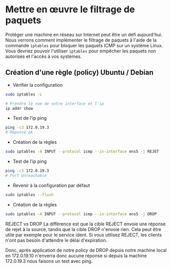 # Mettre en œuvre le filtrage de paquets
Protéger une machine en réseau sur Internet peut être un défi aujourd'hui.
Nous verrons comment implémenter le filtrage de paquets à l'aide de la commande `iptables` pour bloquer les paquets ICMP sur un système Linux.
Vous devriez pouvoir l'utiliser `iptables` pour empêcher les paquets non autorisés et l'accès à vos systèmes.


## Création d'une règle (policy) Ubuntu / Debian
- Vérifier la configuration

```bash
sudo iptables -L
```

```bash
# Prendre le nom de votre interface et l'ip
ip addr show
```

- Test de l'ip ping

```bash
ping -c3 172.0.19.3
# Reponse ok
```

- Création de la règles

```bash
sudo iptables -A INPUT --protocol icmp --in-interface ens5 -j REJET
```

- Test de l'ip ping

```bash
ping -c3 172.0.19.3
# Port Unreachable
```

- Revenir à la configuration par défaut

```bash
sudo iptables --flush
```

- Création de la règles

```bash
sudo iptables -A INPUT --protocol icmp --in-interface ens5 -j DROP
```

REJECT vs DROP
La différence est que la cible REJECT envoie une réponse de rejet à la source, tandis que la cible DROP n'envoie rien.
Cela peut être utile par exemple pour le service ident.
Si vous utilisez REJECT, les clients n'ont pas besoin d'attendre le délai d'expiration.

Donc, après application de notre policy de DROP depuis notre machine local en 172.0.19.10 n'enverra donc aucune réponse si depuis la machine 172.0.19.3 nous faisons un test avec ping.
